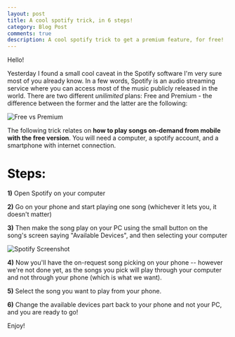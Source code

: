 ```yaml
---
layout: post
title: A cool spotify trick, in 6 steps!
category: Blog Post
comments: true
description: A cool spotify trick to get a premium feature, for free!
---
```


Hello!

Yesterday I found a small cool caveat in the Spotify software I'm very sure most of you already know. In a few words, Spotify is an audio streaming service where you can access most of the music publicly released in the world. There are two different *unilimited* plans: Free and Premium - the difference between the former and the latter are the following:

![Free vs Premium](http://cdn.pocket-lint.com/r/s/650x/assets/images/phpxlsghe.png)

The following trick relates on **how to play songs on-demand from mobile with the free version**. You will need a computer, a spotify account, and a smartphone with internet connection.

<h1 style="color:black !important">Steps:</h1>


**1)** Open Spotify on your computer

**2)** Go on your phone and start playing one song (whichever it lets you, it doesn't matter)

**3)** Then make the song play on your PC using the small button on the song's screen saying "Available Devices", and then selecting your computer

![Spotify Screenshot](http://i.imgur.com/xFhUGqV.png?1)

**4)** Now you'll have the on-request song picking on your phone -- however we're not done yet, as the songs you pick will play through your computer and not through your phone (which is what we want).

**5)** Select the song you want to play from your phone.

**6)** Change the available devices part back to your phone and not your PC, and you are ready to go!

Enjoy!
